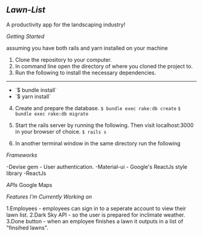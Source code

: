 *Lawn-List*
---
A productivity app for the landscaping industry!

*Getting Started*

assuming you have both rails and yarn installed on your machine

1. Clone the repository to your computer.
2. In command line open the directory of where you cloned the project to.
3. Run the following to install the necessary dependencies.
---
<ul>
  <li>`$ bundle install`</li>
  <li>`$ yarn install`</li>
</ul>

4. Create and prepare the database.
`$ bundle exec rake:db create`
`$ bundle exec rake:db migrate`

5. Start the rails server by running the following. Then visit localhost:3000 in your browser of choice.
`$ rails s`
6. In another terminal window in the same directory run the following 




*Frameworks*

-Devise gem - User authentication.
-Material-ui - Google's ReactJs style library
-ReactJs

*APIs*
Google Maps

*Features I'm Currently Working on*

1.Employees - employees can sign in to a seperate account to view their lawn list.
2.Dark Sky API - so the user is prepared for inclimate weather.
3.Done button - when an employee finishes a lawn it outputs in a list of "finsihed lawns".

